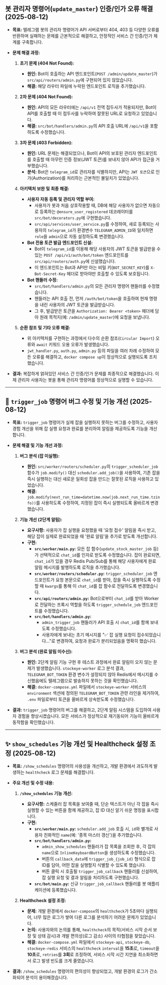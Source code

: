 ## 봇 관리자 명령어(`update_master`) 인증/인가 오류 해결 (2025-08-12)

*   **목표:** 텔레그램 봇의 관리자 명령어가 API 서버로부터 404, 403 등 다양한 오류를 반환하며 실패하는 문제를 근본적으로 해결하고, 안정적인 서비스 간 인증/인가 체계를 구축합니다.

*   **문제 해결 과정:**
    1.  **초기 문제 (404 Not Found):**
        *   **원인:** Bot이 호출하는 API 엔드포인트(`POST /admin/update_master`)가 `src/api/routers/admin.py`에 구현되어 있지 않았습니다.
        *   **해결:** 해당 라우터 파일에 누락된 엔드포인트 로직을 추가했습니다.

    2.  **2차 문제 (404 Not Found):**
        *   **원인:** API의 모든 라우터에는 `/api/v1` 전역 접두사가 적용되지만, Bot이 API를 호출할 때 이 접두사를 누락하여 잘못된 URL로 요청하고 있었습니다.
        *   **해결:** `src/bot/handlers/admin.py`의 API 호출 URL에 `/api/v1`을 포함하도록 수정했습니다.

    3.  **3차 문제 (403 Forbidden):**
        *   **원인:** URL 문제는 해결되었으나, Bot이 API의 보호된 관리자 엔드포인트를 호출할 때 아무런 인증 정보(JWT 토큰)를 보내지 않아 API가 접근을 거부했습니다.
        *   **분석:** Bot은 `telegram_id`로 관리자를 식별하지만, API는 `JWT 토큰`으로 인가(Authorization)를 처리하는 근본적인 불일치가 있었습니다.

    4.  **아키텍처 보완 및 최종 해결:**
        *   **사용자 자동 등록 및 관리자 역할 부여:**
            *   사용자가 봇과 처음 상호작용할 때, DB에 해당 사용자가 없으면 자동으로 등록하는 `@ensure_user_registered` 데코레이터를 `src/bot/decorators.py`에 구현했습니다.
            *   `src/api/services/user_service.py`를 수정하여, 새로 등록되는 사용자의 `telegram_id`가 환경변수 `TELEGRAM_ADMIN_ID`와 일치하면 `role`을 `admin`으로 자동 설정하도록 변경했습니다.
        *   **Bot 전용 토큰 발급 엔드포인트 신설:**
            *   Bot이 `telegram_id`를 이용해 해당 사용자의 JWT 토큰을 발급받을 수 있는 `POST /api/v1/auth/bot/token` 엔드포인트를 `src/api/routers/auth.py`에 신설했습니다.
            *   이 엔드포인트는 Bot과 API만 아는 비밀 키(`BOT_SECRET_KEY`)를 `X-Bot-Secret-Key` 헤더로 받아야만 호출할 수 있도록 보호됩니다.
        *   **Bot 핸들러 수정:**
            *   `src/bot/handlers/admin.py`의 모든 관리자 명령어 핸들러를 수정했습니다.
            *   핸들러는 API 호출 전, 먼저 `/auth/bot/token`을 호출하여 현재 명령을 내린 사용자의 JWT 토큰을 발급받습니다.
            *   그 후, 발급받은 토큰을 `Authorization: Bearer <token>` 헤더에 담아 원래 목적지(예: `/admin/update_master`)에 요청을 보냅니다.

    5.  **순환 참조 및 기타 오류 해결:**
        *   위 아키텍처를 구현하는 과정에서 다수의 순환 참조(`Circular Import`) 오류와 `await` 키워드 오용 오류가 발생했습니다.
        *   `jwt_handler.py`, `auth.py`, `admin.py` 등의 파일을 여러 차례 수정하여 모든 오류를 해결하고, `docker compose up`이 정상적으로 실행되도록 조치했습니다.

*   **결과:** 복잡하게 얽혀있던 서비스 간 인증/인가 문제를 최종적으로 해결했습니다. 이제 관리자 사용자는 봇을 통해 관리자 명령어를 정상적으로 실행할 수 있습니다.

---

## 🐞 `trigger_job` 명령어 버그 수정 및 기능 개선 (2025-08-12)

*   **목표:** `trigger_job` 명령어가 실제 잡을 실행하지 못하는 버그를 수정하고, 사용자 경험 개선을 위해 잡 실행 요청과 완료를 분리하여 알림을 제공하도록 기능을 개선합니다.

*   **문제 해결 및 기능 개선 과정:**
    1.  **버그 분석 (잡 미실행):**
        *   **원인:** `src/worker/routers/scheduler.py`의 `trigger_scheduler_job` 함수가 `job.modify()` 대신 `scheduler.add_job()`을 사용하여, 기존 잡을 즉시 실행하는 대신 새로운 일회성 잡을 만드는 잘못된 로직을 사용하고 있었습니다.
        *   **해결:** `job.modify(next_run_time=datetime.now(job.next_run_time.tzinfo))`를 사용하도록 수정하여, 지정된 잡이 즉시 실행되도록 올바르게 변경했습니다.

    2.  **기능 개선 (2단계 알림):**
        *   **요구사항:** 사용자가 잡 실행을 요청했을 때 '요청 접수' 알림을 즉시 받고, 해당 잡이 실제로 완료되었을 때 '완료 알림'을 추가로 받도록 개선합니다.
        *   **구현:**
            *   **`src/worker/main.py`:** 모든 잡 함수(`update_stock_master_job` 등)가 선택적으로 `chat_id`를 인자로 받도록 수정했습니다. 잡이 완료되면, `chat_id`가 있을 경우 Redis Pub/Sub를 통해 해당 사용자에게 완료 알림 메시지를 발행하도록 로직을 추가했습니다.
            *   **`src/worker/routers/scheduler.py`:** `trigger_scheduler_job` 엔드포인트가 요청 본문으로 `chat_id`를 받아, 잡을 즉시 실행하도록 수정할 때 `kwargs`를 통해 이 `chat_id`를 잡 함수로 전달하도록 변경했습니다.
            *   **`src/api/routers/admin.py`:** Bot으로부터 `chat_id`를 받아 Worker로 전달하는 프록시 역할을 하도록 `trigger_schedule_job` 엔드포인트를 수정했습니다.
            *   **`src/bot/handlers/admin.py`:**
                *   `admin_trigger_job` 핸들러가 API 호출 시 `chat_id`를 함께 보내도록 수정했습니다.
                *   사용자에게 보내는 초기 메시지를 "✅ 잡 실행 요청이 접수되었습니다..."로 변경하여, 요청과 완료가 분리되었음을 명확히 했습니다.

    3.  **버그 분석 (완료 알림 미수신):**
        *   **원인:** 2단계 알림 기능 구현 후 테스트 과정에서 완료 알림이 오지 않는 문제가 발생했습니다. `stockeye-worker` 로그 분석 결과, `TELEGRAM_BOT_TOKEN` 환경 변수가 설정되지 않아 Redis에서 메시지를 수신했음에도 텔레그램으로 발송하지 못하는 것을 확인했습니다.
        *   **해결:** `docker-compose.yml` 파일에서 `stockeye-worker` 서비스의 `environment` 섹션에 정의된 `TELEGRAM_BOT_TOKEN` 관련 라인을 제거하여, `.env` 파일로부터 토큰을 올바르게 상속받도록 수정했습니다.

*   **결과:** `trigger_job` 명령어의 버그를 해결하고, 2단계 알림 시스템을 도입하여 사용자 경험을 향상시켰습니다. 모든 서비스가 정상적으로 재기동되어 기능이 올바르게 동작함을 확인했습니다.

---

## ✨ `show_schedules` 기능 개선 및 Healthcheck 설정 조정 (2025-08-12)

*   **목표:** `/show_schedules` 명령어의 사용성을 개선하고, 개발 환경에서 과도하게 발생하는 `healthcheck` 로그 문제를 해결합니다.

*   **주요 개선 및 수정 내용:**
    1.  **`/show_schedules` 기능 개선:**
        *   **요구사항:** 스케줄러 잡 목록을 보여줄 때, 단순 텍스트가 아닌 각 잡을 즉시 실행할 수 있는 버튼을 함께 제공하고, 잡 ID 대신 알기 쉬운 명칭을 표시합니다.
        *   **구현:**
            *   **`src/worker/main.py`:** `scheduler.add_job` 호출 시, `id`와 별개로 사용자 친화적인 `name`(예: '종목 마스터 갱신')을 추가했습니다.
            *   **`src/bot/handlers/admin.py`:**
                *   `admin_show_schedules` 핸들러가 잡 목록을 조회한 후, 각 잡의 `name`으로 `InlineKeyboardButton`을 생성하도록 수정했습니다.
                *   버튼의 `callback_data`에 `trigger_job_{job_id}` 형식으로 잡 ID를 담아, 어떤 잡을 실행할지 식별할 수 있도록 했습니다.
                *   버튼 클릭 시 호출될 `trigger_job_callback` 핸들러를 신설하여, 잡 실행 요청 및 결과 알림을 처리하도록 구현했습니다.
            *   **`src/bot/main.py`:** 신규 `trigger_job_callback` 핸들러를 봇 애플리케이션에 등록했습니다.

    2.  **Healthcheck 설정 조정:**
        *   **문제:** 개발 환경에서 `docker-compose`의 `healthcheck`가 5초마다 실행되어, 너무 많은 로그가 쌓여 다른 로그를 분석하기 어려운 문제가 있었습니다.
        *   **논의:** 사용자와의 논의를 통해, `healthcheck`의 목적(서비스 시작 순서 보장 및 상태 감시)과 개발 편의성(로그 감소) 사이의 타협점을 찾았습니다.
        *   **해결:** `docker-compose.yml` 파일에서 `stockeye-api`, `stockeye-db`, `stockeye-redis` 서비스의 `healthcheck` `interval`을 **15초**로, `timeout`을 **10초**로, `retries`를 **3회**로 조정하여, 서비스 시작 시간 지연을 최소화하면서 로그 발생 빈도를 크게 줄였습니다.

*   **결과:** `/show_schedules` 명령어의 편의성이 향상되었고, 개발 환경의 로그가 간소화되어 분석이 용이해졌습니다.

